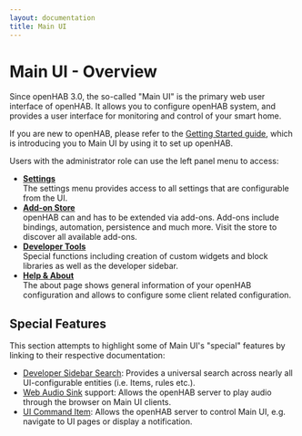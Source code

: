 ```yaml
---
layout: documentation
title: Main UI
---
```


# Main UI - Overview

<!-- START MAINUI SIDEBAR DOC - DO NOT REMOVE -->
Since openHAB 3.0, the so-called "Main UI" is the primary web user interface of openHAB.
It allows you to configure openHAB system, and provides a user interface for monitoring and control of your smart home.

If you are new to openHAB, please refer to the [Getting Started guide]({{base}}/tutorial/), which is introducing you to Main UI by using it to set up openHAB.

Users with the administrator role can use the left panel menu to access:

- [**Settings**](settings)<br>
  The settings menu provides access to all settings that are configurable from the UI.
- [**Add-on Store**](addons)<br>
  openHAB can and has to be extended via add-ons. Add-ons include bindings, automation, persistence and much more. Visit the store to discover all available add-ons.
- [**Developer Tools**](developer)<br>
  Special functions including creation of custom widgets and block libraries as well as the developer sidebar.
- [**Help & About**](about)<br>
  The about page shows general information of your openHAB configuration and allows to configure some client related configuration.
<!-- END MAINUI SIDEBAR DOC - DO NOT REMOVE -->

## Special Features

This section attempts to highlight some of Main UI's "special" features by linking to their respective documentation:

- [Developer Sidebar Search]({{base}}/mainui/developer/sidebar.html#developer-sidebar-search): Provides a universal search across nearly all UI-configurable entities (i.e. Items, rules etc.).
- [Web Audio Sink]({{base}}/mainui/about.html#web-audio-sink) support: Allows the openHAB server to play audio through the browser on Main UI clients.
- [UI Command Item]({{base}}/mainui/about.html#ui-command-item): Allows the openHAB server to control Main UI, e.g. navigate to UI pages or display a notification.
